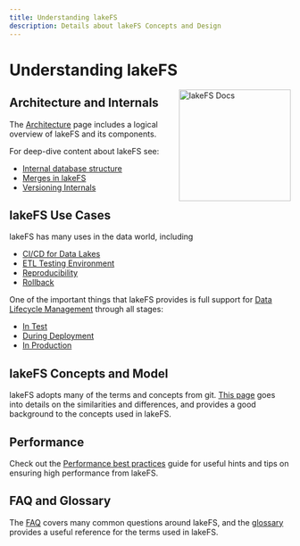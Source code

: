 ```yaml
---
title: Understanding lakeFS
description: Details about lakeFS Concepts and Design
---
```


# Understanding lakeFS

<img src="/assets/img/docs_logo.png" alt="lakeFS Docs" width=200 style="float: right; margin: 0 0 10px 10px;"/>

## Architecture and Internals

The [Architecture](./architecture.md) page includes a logical overview of lakeFS and its components. 

For deep-dive content about lakeFS see: 

* [Internal database structure](./how/kv.md)
* [Merges in lakeFS](./how/merge.md)
* [Versioning Internals](./how/versioning-internals.md)

## lakeFS Use Cases

lakeFS has many uses in the data world, including

* [CI/CD for Data Lakes](./use_cases/cicd_for_data.md)
* [ETL Testing Environment](./use_cases/etl_testing.md)
* [Reproducibility](./use_cases/reproducibility.md)
* [Rollback](./use_cases/rollback.md)

One of the important things that lakeFS provides is full support for [Data Lifecycle Management](./data_lifecycle_management/) through all stages: 

* [In Test](./data_lifecycle_management/data-devenv.md)
* [During Deployment](./data_lifecycle_management/ci.md)
* [In Production](./data_lifecycle_management/production.md)

## lakeFS Concepts and Model 

lakeFS adopts many of the terms and concepts from git. [This page](./model.md) goes into details on the similarities and differences, and provides a good background to the concepts used in lakeFS. 

## Performance

Check out the [Performance best practices](./performance-best-practices.md) guide for useful hints and tips on ensuring high performance from lakeFS. 

## FAQ and Glossary

The [FAQ](./faq.md) covers many common questions around lakeFS, and the [glossary](./glossary.md) provides a useful reference for the terms used in lakeFS.
